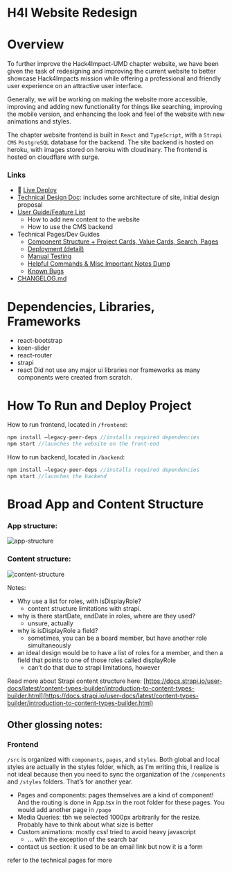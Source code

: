 # H4I Website Redesign

# Overview

To further improve the Hack4Impact-UMD chapter website, we have been given the task of redesigning and improving the current website to better showcase Hack4Impacts mission while offering a professional and friendly user experience on an attractive user interface. 

Generally, we will be working on making the website more accessible, improving and adding new functionality for things like searching, improving the mobile version, and enhancing the look and feel of the website with new animations and styles.

The chapter website frontend is built in `React` and `TypeScript`, with a `Strapi CMS` `PostgreSQL` database for the backend. The site backend is hosted on heroku, with images stored on heroku with cloudinary. The frontend is hosted on cloudflare with surge. 

### Links

- 👾 [Live Deploy](https://umd.hack4impact.org/)
- [Technical Design Doc](H4I%20Website%20Redesign%20Technical%20Documentation%20READM%20d98c2749b37d4928ab9dce70bdd79efe/Technical%20Design%20Doc%20f8b67954916f49bc9feb8a8f89430715.md):  includes some architecture of site, initial design proposal
- [User Guide/Feature List](https://www.notion.so/User-Guide-Feature-List-bd562efc39b2404fabb7cdcb9325b2cf)
    - How to add new content to the website 
    - How to use the CMS backend
- Technical Pages/Dev Guides
    * [Component Structure + Project Cards, Value Cards, Search, Pages](https://github.com/Hack4Impact-UMD/umd-website-redesign/blob/main/docs/Component%20Structure%20%2B%20Project%20Cards%2C%20Value%20Cards.md)
    * [Deployment (detail)](H4I%20Website%20Redesign%20Technical%20Documentation%20READM%20d98c2749b37d4928ab9dce70bdd79efe/Deployment%20(detail)%2057ac1f04d4cf4cbc8ab339c9634081b1.md)
    * [Manual Testing](H4I%20Website%20Redesign%20Technical%20Documentation%20READM%20d98c2749b37d4928ab9dce70bdd79efe/Manual%20Testing%2092d90d0dc8db42d5b5d351d09333b3b5.md)
    * [Helpful Commands & Misc Important Notes Dump](https://github.com/Hack4Impact-UMD/umd-website-redesign/blob/main/docs/Helpful%20Commands%20%26%20Misc%20Important%20Notes%20Dump.md)
    * [Known Bugs](H4I%20Website%20Redesign%20Technical%20Documentation%20READM%20d98c2749b37d4928ab9dce70bdd79efe/Known%20Bugs%207f2921a97f8c412dad57264ad2d2f6c3.md)
- [CHANGELOG.md](https://github.com/Hack4Impact-UMD/umd-website-redesign/blob/main/CHANGELOG.md)

# Dependencies, Libraries, Frameworks
- react-bootstrap
- keen-slider
- react-router
- strapi
- react
Did not use any major ui libraries nor frameworks as many components were created from scratch.

# How To Run and Deploy Project

How to run frontend, located in `/frontend`: 

```jsx
npm install —legacy-peer-deps //installs required dependencies
npm start //launches the website on the front-end
```

How to run backend, located in `/backend`:

```jsx
npm install —legacy-peer-deps //installs required dependencies
npm start //launches the backend
```

# Broad App and Content Structure

### App structure:

![app-structure](https://user-images.githubusercontent.com/45301066/204440249-363aea5e-616f-494d-aa22-40eccdd9ee5a.png)

### Content structure:

![content-structure](https://user-images.githubusercontent.com/45301066/204440267-879ee43a-c5c3-4da8-80c0-b837e4efe89c.png)

Notes: 

- Why use a list for roles, with isDisplayRole?
    - content structure limitations with strapi.
- why is there startDate, endDate in roles, where are they used?
    - unsure, actually
- why is isDisplayRole a field?
    - sometimes, you can be a board member, but have another role simultaneously
- an ideal design would be to have a list of roles for a member, and then a field that points to one of those roles called displayRole
    - can’t do that due to strapi limitations, however

Read more about Strapi content structure here: [https://docs.strapi.io/user-docs/latest/content-types-builder/introduction-to-content-types-builder.html](https://docs.strapi.io/user-docs/latest/content-types-builder/introduction-to-content-types-builder.html)

## Other glossing notes:

### Frontend

`/src` is organized with `components`, `pages`, and `styles`. Both global and local styles are actually in the styles folder, which, as I’m writing this, I realize is not ideal because then you need to sync the organization of the `/components` and `/styles` folders. That’s for another year. 

- Pages and components: pages themselves are a kind of component! And the routing is done in App.tsx in the root folder for these pages. You would add another page in `/page`
- Media Queries: tbh we selected 1000px arbitrarily for the resize. Probably have to think about what size is better
- Custom animations: mostly css! tried to avoid heavy javascript
    - … with the exception of the search bar
- contact us section: it used to be an email link but now it is a form

refer to the technical pages for more
